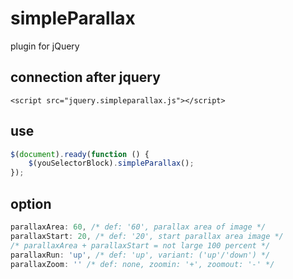 # simpleParallax
plugin for jQuery

## connection after jquery
`<script src="jquery.simpleparallax.js"></script>`

## use
```javascript
$(document).ready(function () {
    $(youSelectorBlock).simpleParallax();
});
```

## option
```javascript
parallaxArea: 60, /* def: '60', parallax area of image */
parallaxStart: 20, /* def: '20', start parallax area image */
/* parallaxArea + parallaxStart = not large 100 percent */
parallaxRun: 'up', /* def: 'up', variant: ('up'/'down') */
parallaxZoom: '' /* def: none, zoomin: '+', zoomout: '-' */
```
